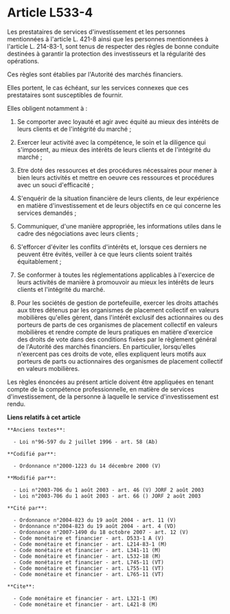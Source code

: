# Article L533-4

Les prestataires de services d'investissement et les personnes mentionnées à l'article L. 421-8 ainsi que les personnes
mentionnées à l'article L. 214-83-1, sont tenus de respecter des règles de bonne conduite destinées à garantir la protection
des investisseurs et la régularité des opérations.

Ces règles sont établies par l'Autorité des marchés financiers.

Elles portent, le cas échéant, sur les services connexes que ces prestataires sont susceptibles de fournir.

Elles obligent notamment à :

1. Se comporter avec loyauté et agir avec équité au mieux des intérêts de leurs clients et de l'intégrité du marché ;

2. Exercer leur activité avec la compétence, le soin et la diligence qui s'imposent, au mieux des intérêts de leurs clients
et de l'intégrité du marché ;

3. Etre doté des ressources et des procédures nécessaires pour mener à bien leurs activités et mettre en oeuvre ces
ressources et procédures avec un souci d'efficacité ;

4. S'enquérir de la situation financière de leurs clients, de leur expérience en matière d'investissement et de leurs
objectifs en ce qui concerne les services demandés ;

5. Communiquer, d'une manière appropriée, les informations utiles dans le cadre des négociations avec leurs clients ;

6. S'efforcer d'éviter les conflits d'intérêts et, lorsque ces derniers ne peuvent être évités, veiller à ce que leurs
clients soient traités équitablement ;

7. Se conformer à toutes les réglementations applicables à l'exercice de leurs activités de manière à promouvoir au mieux les
intérêts de leurs clients et l'intégrité du marché.

8. Pour les sociétés de gestion de portefeuille, exercer les droits attachés aux titres détenus par les organismes de
placement collectif en valeurs mobilières qu'elles gèrent, dans l'intérêt exclusif des actionnaires ou des porteurs de parts
de ces organismes de placement collectif en valeurs mobilières et rendre compte de leurs pratiques en matière d'exercice des
droits de vote dans des conditions fixées par le règlement général de l'Autorité des marchés financiers. En particulier,
lorsqu'elles n'exercent pas ces droits de vote, elles expliquent leurs motifs aux porteurs de parts ou actionnaires des
organismes de placement collectif en valeurs mobilières.

Les règles énoncées au présent article doivent être appliquées en tenant compte de la compétence professionnelle, en matière
de services d'investissement, de la personne à laquelle le service d'investissement est rendu.

**Liens relatifs à cet article**

	**Anciens textes**:

	  - Loi n°96-597 du 2 juillet 1996 - art. 58 (Ab)

	**Codifié par**:

	  - Ordonnance n°2000-1223 du 14 décembre 2000 (V)

	**Modifié par**:

	  - Loi n°2003-706 du 1 août 2003 - art. 46 (V) JORF 2 août 2003
	  - Loi n°2003-706 du 1 août 2003 - art. 66 () JORF 2 août 2003

	**Cité par**:

	  - Ordonnance n°2004-823 du 19 août 2004 - art. 11 (V)
	  - Ordonnance n°2004-823 du 19 août 2004 - art. 4 (VD)
	  - Ordonnance n°2007-1490 du 18 octobre 2007 - art. 12 (V)
	  - Code monétaire et financier - art. D533-1 A (V)
	  - Code monétaire et financier - art. L214-83-1 (M)
	  - Code monétaire et financier - art. L341-11 (M)
	  - Code monétaire et financier - art. L532-18 (M)
	  - Code monétaire et financier - art. L745-11 (VT)
	  - Code monétaire et financier - art. L755-11 (VT)
	  - Code monétaire et financier - art. L765-11 (VT)

	**Cite**:

	  - Code monétaire et financier - art. L321-1 (M)
	  - Code monétaire et financier - art. L421-8 (M)
